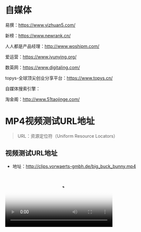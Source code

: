 # 自媒体

易撰：https://www.yizhuan5.com/

新榜：https://www.newrank.cn/

人人都是产品经理：http://www.woshipm.com/

爱运营：https://www.iyunying.org/

数英网：https://www.digitaling.com/

topys-全球顶尖创业分享平台：https://www.topys.cn/



自媒体搜索引擎：

淘金阁：http://www.51taojinge.com/



# MP4视频测试URL地址

> URL：资源定位符（Uniform Resource Locators）

## 视频测试URL地址

* 地址：http://clips.vorwaerts-gmbh.de/big_buck_bunny.mp4

<video poster="https://wugenqiang.github.io/CS-Notes/images/20190301125102646.png" src="http://clips.vorwaerts-gmbh.de/big_buck_bunny.mp4" controls width="68%"></video>